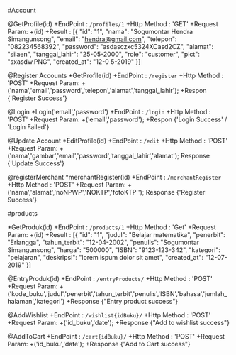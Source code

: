 #Account

@GetProfile(id)
+EndPoint : ``/profiles/1``
+Http Method  : 'GET'
+Request Param: +(id)
+Result : [{
     "id": "1",
     "nama": "Sogumontar Hendra Simangunsong",
     "email": "hendra@gmail.com",
     "telepon": "082234568392",
     "password": "asdasczxc5324XCasd2CZ",
     "alamat": "silaen",
     "tanggal_lahir": "25-05-2000",
     "role": "customer",
     "pict": "sxasdw.PNG",
     "created_at": "12-0 5-2019"
}] 


@Register Accounts
*GetProfile(id)
+EndPoint : ``/register``
+Http Method  : 'POST'
+Request Param: +('nama','email','password','telepon','alamat','tanggal_lahir');
+Respon {'Register Success'}


@Login
*Login('email','password')
+EndPoint : ``/login``
+Http Method  : 'POST'
+Request Param: +('email','password');
+Respon {'Login Success' / 'Login Failed'}

@Update Account
*EditProfile(id)
+EndPoint : ``/edit``
+Http Method  : 'POST'
+Request Param: +('nama','gambar','email','password','tanggal_lahir','alamat');
Response {'Update Success'}


@registerMerchant
*merchantRegister(id)
+EndPoint : ``/merchantRegister``
+Http Method  : 'POST'
+Request Param: +('nama','alamat','noNPWP','NOKTP','fotoKTP'');
Response {'Register Success'}



#products

*GetProduk(id)
+EndPoint : ``/products/1``
+Http Method  : 'Get'
+Request Param: +(id)
+Result : [{
     "id": "1",
     "judul": "Belajar matematika",
     "penerbit": "Erlangga",
     "tahun_terbit": "12-04-2002",
     "penulis": "Sogumontar Simangunsong",
     "harga": "500000",
     "ISBN": "9123-123-342",
     "kategori": "pelajaran",
     "deskripsi": "lorem ispum dolor sit amet",
     "created_at": "12-07-2019"
}] 

@EntryProduk(id)
+EndPoint : ``/entryProducts/``
+Http Method  : 'POST'
+Request Param: +('kode_buku','judul','penerbit','tahun_terbit','penulis','ISBN','bahasa','jumlah_halaman','kategori')
+Response {"Entry product success"}

@AddWishlist
+EndPoint : ``/wishlist{idBuku}/``
+Http Method  : 'POST'
+Request Param: +('id_buku','date');
+Response {"Add to wishlist success"}

@AddToCart
+EndPoint : ``/cart{idBuku}/``
+Http Method  : 'POST'
+Request Param: +('id_buku','date');
+Response {"Add to Cart success"}

